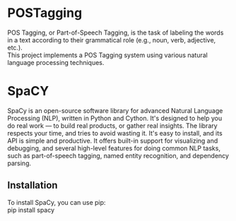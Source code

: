 # POSTagging
POS Tagging, or Part-of-Speech Tagging, is the task of labeling the words in a text according to their grammatical role (e.g., noun, verb, adjective, etc.).<br>
This project implements a POS Tagging system using various natural language processing techniques.

# SpaCY
SpaCy is an open-source software library for advanced Natural Language Processing (NLP), written in Python and Cython. It's designed to help you do real work — to build real products, or gather real insights. The library respects your time, and tries to avoid wasting it. It's easy to install, and its API is simple and productive. It offers built-in support for visualizing and debugging, and several high-level features for doing common NLP tasks, such as part-of-speech tagging, named entity recognition, and dependency parsing.

## Installation
To install SpaCy, you can use pip:<br>
pip install spacy
